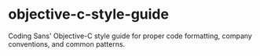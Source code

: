 # objective-c-style-guide
Coding Sans' Objective-C style guide for proper code formatting, company conventions, and common patterns.
